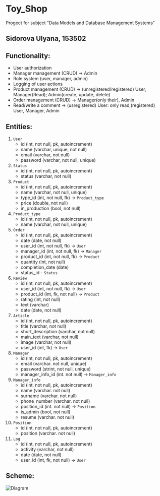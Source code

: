 # Toy_Shop
Progect for subject "Data Models and Database Management Systems"
## Sidorova Ulyana, 153502

## Functionality:
* User authorization
* Manager management (CRUD) -> Admin
* Role system (user, manager, admin)
* Logging of user actions
* Product management (CRUD) -> (unregistered/registered) User, Manager(Read); Admin(create, update, delete)
* Order management (CRUD) -> Manager(only their), Admin
* Read/write a comment -> (usregistered) User: only read,(registered) User, Manager, Admin
## Entities:
1. `User`
   - id (int, not null, pk, autoincrement)
   - name (varchar, unique, not null)
   - email (varchar, not null)
   - password (varchar, not null, unique)
2. `Status`
   - id (int, not null, pk, autoincrement)
   - status (varchar, not null)
3. `Product`
    - id (int, not null, pk, autoincrement)
    - name (varchar, not null, unique)
    - type_id (int, not null, fk) -> `Product_type`
    - price (double, not null)
    - in_production (bool, not null)
4.  `Product_type`
    - id (int, not null, pk, autoincrement)
    - name (varchar, not null, unique)
5.  `Order`
    - id (int, not null, pk, autoincrement)
    - date (date, not null)
    - user_id (int, not null, fk) -> `User`
    - manager_id (int, not null, fk) -> `Manager`
    - product_id (int, not null, fk) -> `Product`
    - quantity (int, not null)
    - completion_date (date)
    - status_id - `Status`
6.  `Review`
    - id (int, not null, pk, autoincrement)
    - user_id (int, not null, fk) -> `User`
    - product_id (int, fk, not null) -> `Product`
    - rating (int, not null)
    - text (varchar)
    - date (date, not null)
7. `Article`
    - id (int, not null, pk, autoincrement)
    - title (varchar, not null)
    - short_description  (varchar, not null)
    - main_text  (varchar, not null)
    - image  (varchar, not null)
    - user_id (int, fk) -> `User`
8. `Manager`
   - id (int, not null, pk, autoincrement)
   - email (varchar. not null, unique)
   - password (strint, not null, unique)
   - manager_info_id  (int. not null) -> `Manager_info`
9. `Manager_info`
    - id (int, not null, pk, autoincrement)
    - name (varchar. not null)
    - surname  (varchar. not null)
    - phone_number (varchar. not null)
    - position_id (int. not null) -> `Position`
    - is_admin (bool, not null)
    - resume (varchar. not null)
10. `Position`
    - id (int, not null, pk, autoincrement)
    - position (varchar. not null)
11. `Log`
    - id (int, not null, pk, autoincrement)
    - activity (varchar, not null)
    - date (date, not null)
    - user_id (int, fk, not null) -> `User`


## Scheme:
![Diagram](https://github.com/Uli-art/Toy_Shop/assets/78424200/b631a8af-8242-4b4e-85d5-8c5ce359e59d)

